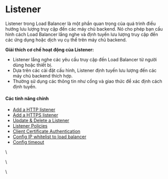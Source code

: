 # Listener

Listener trong Load Balancer là một phần quan trọng của quá trình điều hướng lưu lượng truy cập đến các máy chủ backend. Nó cho phép bạn cấu hình cách Load Balancer lắng nghe và định tuyến lưu lượng truy cập đến các ứng dụng hoặc dịch vụ cụ thể trên máy chủ backend.

**Giải thích cơ chế hoạt động của Listener:**

* Listener lắng nghe các yêu cầu truy cập đến Load Balancer từ người dùng hoặc thiết bị.
* Dựa trên các cài đặt cấu hình, Listener định tuyến lưu lượng đến các máy chủ backend thích hợp.
* Thường sử dụng các thông tin như cổng và giao thức để xác định cách định tuyến.

#### Các tính năng chính 

* [Add a HTTP listener](https://docs.vngcloud.vn/vng-cloud-document/vn/vserver/compute-hcm03-1a/vlb-load-balancer-new-version/application-load-balancer/listener/add-a-http-listener)
* [Add a HTTPS listener](https://docs.vngcloud.vn/vng-cloud-document/vn/vserver/compute-hcm03-1a/vlb-load-balancer-new-version/application-load-balancer/listener/add-a-https-listener)
* [Update & Delete a Listener](https://docs.vngcloud.vn/vng-cloud-document/vn/vserver/compute-hcm03-1a/vlb-load-balancer-new-version/application-load-balancer/listener/update-and-delete-a-listener)
* [Listener Policies](https://docs.vngcloud.vn/vng-cloud-document/vn/vserver/compute-hcm03-1a/vlb-load-balancer-new-version/application-load-balancer/listener/listener-policies)
* [Client Certificate Authentication](https://docs.vngcloud.vn/vng-cloud-document/vn/vserver/compute-hcm03-1a/vlb-load-balancer-new-version/application-load-balancer/listener/client-certificate-authentication)
* [Config IP whitelist to load balancer](https://docs.vngcloud.vn/vng-cloud-document/vn/vserver/compute-hcm03-1a/vlb-load-balancer-new-version/application-load-balancer/listener/config-ip-whitelist-to-load-balancer)
* [Config timeout](https://docs.vngcloud.vn/vng-cloud-document/vn/vserver/compute-hcm03-1a/vlb-load-balancer-new-version/application-load-balancer/listener/config-timeout)

\


\


\

